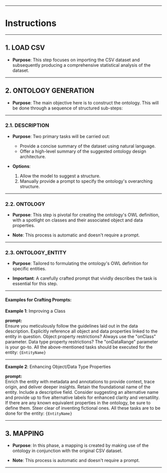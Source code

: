 
---

# Instructions

---

## **1. LOAD CSV**

- **Purpose**: This step focuses on importing the CSV dataset and subsequently producing a comprehensive statistical analysis of the dataset.

---

## **2. ONTOLOGY GENERATION**

- **Purpose**: The main objective here is to construct the ontology. This will be done through a sequence of structured sub-steps:

---

### **2.1. DESCRIPTION**

- **Purpose**: Two primary tasks will be carried out:
  - Provide a concise summary of the dataset using natural language.
  - Offer a high-level summary of the suggested ontology design architecture.

- **Options**:
  1. Allow the model to suggest a structure.
  2. Manually provide a prompt to specify the ontology's overarching structure.

---

### **2.2. ONTOLOGY**

- **Purpose**: This step is pivotal for creating the ontology's OWL definition, with a spotlight on classes and their associated object and data properties.
  
- **Note**: This process is automatic and doesn't require a prompt.

---

### **2.3. ONTOLOGY_ENTITY**

- **Purpose**: Tailored to formulating the ontology's OWL definition for specific entities.
  
- **Important**: A carefully crafted prompt that vividly describes the task is essential for this step.

---

#### **Examples for Crafting Prompts**:

**Example 1**: Improving a Class

**prompt:**  
Ensure you meticulously follow the guidelines laid out in the data description.
Explicitly reference all object and data properties linked to the entity in question.
Object property restrictions? Always use the "onClass" parameter.
Data type property restrictions? The "onDataRange" parameter is your go-to.
All the above-mentioned tasks should be executed for the entity: `{EntityName}`

---

**Example 2**: Enhancing Object/Data Type Properties

**prompt:**  
Enrich the entity with metadata and annotations to provide context, trace origin, and deliver deeper insights.
Retain the foundational name of the entity.
Include a descriptive field. Consider suggesting an alternative name and provide up to five alternative labels for enhanced clarity and versatility.
If there are any known equivalent properties in the ontology, be sure to define them. Steer clear of inventing fictional ones.
All these tasks are to be done for the entity: `{EntityName}`



---

## **3. MAPPING**

- **Purpose**: In this phase, a mapping is created by making use of the ontology in conjunction with the original CSV dataset.

- **Note**: This process is automatic and doesn't require a prompt.

---